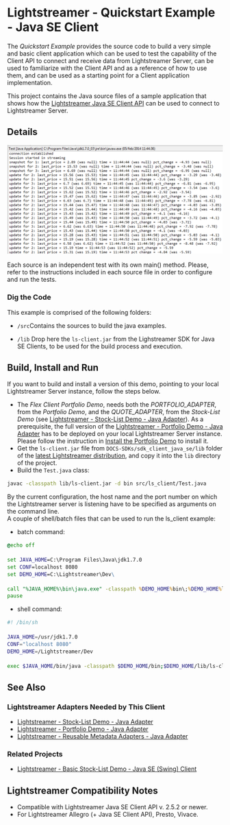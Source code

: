 # Lightstreamer - Quickstart Example - Java SE Client 
<!-- START DESCRIPTION lightstreamer-example-quickstart-client-java -->

The *Quickstart Example* provides the source code to build a very simple and basic client application which can be used to test the capability of the Client API to connect and receive data from Lightstreamer Server, can be used to familiarize with the Client API and as a reference of how to use them, and can be used as a starting point for a Client application implementation.

This project contains the Java source files of a sample application that shows how the [Lightstreamer Java SE Client API](http://www.lightstreamer.com/docs/client_javase_api/index.html) can be used to connect to Lightstreamer Server.

<!-- END DESCRIPTION lightstreamer-example-quickstart-client-java -->

## Details

![Screenshot](screen_large.png)<br>

Each source is an independent test with its own main() method. Please, refer to the instructions included in each source file in order to configure and run the tests.

### Dig the Code

This example is comprised of the following folders:
* `/src`Contains the sources to build the java examples.
  
* `/lib` Drop here the `ls-client.jar` from the Lighstreamer SDK for Java SE Clients, to be used for the build process and execution.

## Build, Install and Run

If you want to build and install a version of this demo, pointing to your local Lightstreamer Server instance, follow the steps below.

* The *Flex Client Portfolio Demo*, needs both the *PORTFOLIO_ADAPTER*, from the *Portfolio Demo*, and the *QUOTE_ADAPTER*, from the *Stock-List Demo* (see [Lightstreamer - Stock-List Demo - Java Adapter](https://github.com/Weswit/Lightstreamer-example-StockList-adapter-java)). As a prerequisite, the full version of the [Lightstreamer - Portfolio Demo - Java Adapter](https://github.com/Weswit/Lightstreamer-example-Portfolio-adapter-java) has to be deployed on your local Lightstreamer Server instance. Please follow the instruction in [Install the Portfolio Demo](https://github.com/Weswit/Lightstreamer-example-Portfolio-adapter-java#install-the-portfolio-demo) to install it.
* Get the `ls-client.jar` file from `DOCS-SDKs/sdk_client_java_se/lib` folder of the [latest Lightstreamer distribution](http://www.lightstreamer.com/download), and copy it into the `lib` directory of the project.
* Build the `Test.java` class:
```sh
javac -classpath lib/ls-client.jar -d bin src/ls_client/Test.java
```

By the current configuration, the host name and the port number on which the Lightstreamer server is listening have to be specified as arguments on the command line.<br>
A couple of shell/batch files that can be used to run the ls_client example:
* batch command:

```cmd
@echo off

set JAVA_HOME=C:\Program Files\Java\jdk1.7.0
set CONF=localhost 8080
set DEMO_HOME=C:\Lightstreamer\Dev\

call "%JAVA_HOME%\bin\java.exe" -classpath %DEMO_HOME%bin\;%DEMO_HOME%lib\ls-client.jar ls_client.Test %CONF%
pause
```

* shell command:

```sh
#! /bin/sh

JAVA_HOME=/usr/jdk1.7.0
CONF="localhost 8080"
DEMO_HOME=/Lightstreamer/Dev

exec $JAVA_HOME/bin/java -classpath $DEMO_HOME/bin;$DEMO_HOME/lib/ls-client.jar ls_client.Test %CONF% $CONF
```

## See Also 

### Lightstreamer Adapters Needed by This Client 
<!-- START RELATED_ENTRIES -->

* [Lightstreamer - Stock-List Demo - Java Adapter](https://github.com/Weswit/Lightstreamer-example-Stocklist-adapter-java)
* [Lightstreamer - Portfolio Demo - Java Adapter](https://github.com/Weswit/Lightstreamer-example-Portfolio-adapter-java)
* [Lightstreamer - Reusable Metadata Adapters - Java Adapter](https://github.com/Weswit/Lightstreamer-example-ReusableMetadata-adapter-java)

<!-- END RELATED_ENTRIES -->

### Related Projects ##

* [Lightstreamer - Basic Stock-List Demo - Java SE (Swing) Client](https://github.com/Weswit/Lightstreamer-example-StockList-client-java)

## Lightstreamer Compatibility Notes 

- Compatible with Lightstreamer Java SE Client API v. 2.5.2 or newer.
- For Lightstreamer Allegro (+ Java SE Client API), Presto, Vivace.

